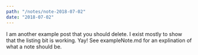 ```yaml
---
path: "/notes/note-2018-07-02"
date: "2018-07-02"
---
```


I am another example post that you should delete. I exist mostly to show that the listing bit is working. Yay! See exampleNote.md for an explination of what a note should be.

